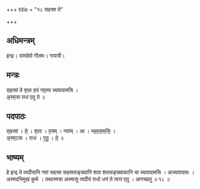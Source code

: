 +++
title = "१८ सहस्रा ते"

+++
## अधिमन्त्रम्
इन्द्रः। वामदेवो गौतमः। गायत्री।

## मन्त्रः
स॒हस्रा॑ ते श॒ता व॒यं गवा॒मा च्या॑वयामसि ।  
अ॒स्म॒त्रा राध॑ एतु ते ॥

## पदपाठः
स॒हस्रा॑ । ते॒ । श॒ता । व॒यम् । गवा॑म् । आ । च्य॒व॒या॒म॒सि॒ ।  
अ॒स्म॒ऽत्रा । राधः॑ । ए॒तु॒ । ते॒ ॥

## भाष्यम्
हे इन्द्र ते त्वदीयानि गवां सहस्रा सहस्रसङ्ख्यानि शता शतसङ्ख्याकानि चा च्यावयामसि । आच्यावयामः । अस्मदभिमुखं कुर्मः । तथास्मत्रा अस्मासु त्वदीयं राधो धनं ते त्वत्त एतु । आगच्छतु ॥ १८ ॥